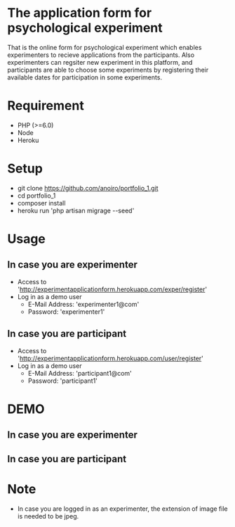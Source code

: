 # The application form for psychological experiment
That is the online form for psychological experiment which enables experimenters to recieve applications from the participants. Also experimenters can regsiter new experiment in this platform, and participants are able to choose some experiments by registering their available dates for participation in some experiments.

# Requirement
- PHP (>=6.0)
- Node
- Heroku

# Setup
- git clone https://github.com/anoiro/portfolio_1.git
- cd portfolio_1
- composer install
- heroku run 'php artisan migrage --seed'

# Usage
## In case you are experimenter
- Access to 'http://experimentapplicationform.herokuapp.com/exper/register'
- Log in as a demo user
    - E-Mail Address: 'experimenter1@com'
    - Password: 'experimenter1'

## In case you are participant
- Access to 'http://experimentapplicationform.herokuapp.com/user/register'
- Log in as a demo user
    - E-Mail Address: 'participant1@com'
    - Password: 'participant1'

# DEMO
## In case you are experimenter


## In case you are participant


# Note
- In case you are logged in as an experimenter, the extension of image file is needed to be jpeg.
